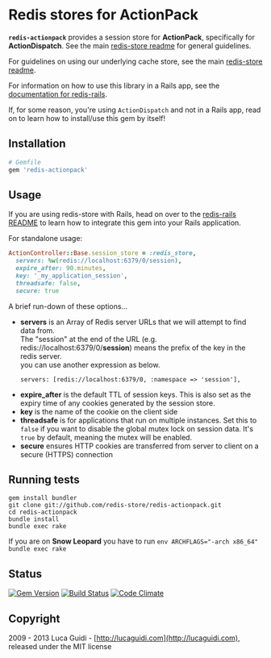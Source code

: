 # Redis stores for ActionPack

__`redis-actionpack`__ provides a session store for __ActionPack__, specifically for __ActionDispatch__. See the main [redis-store readme](https://github.com/redis-store/redis-store) for general guidelines.

For guidelines on using our underlying cache store, see the main [redis-store readme](https://github.com/redis-store/redis-store).

For information on how to use this library in a Rails app, see the [documentation for redis-rails](https://github.com/redis-store/redis-rails).

If, for some reason, you're using `ActionDispatch` and not in a Rails app, read on to learn how to install/use this gem by itself!

## Installation

```ruby
# Gemfile
gem 'redis-actionpack'
```

## Usage

If you are using redis-store with Rails, head on over to the
[redis-rails README](https://github.com/redis-store/redis-rails#session-storage) to
learn how to integrate this gem into your Rails application.

For standalone usage:

```ruby
ActionController::Base.session_store = :redis_store,
  servers: %w(redis://localhost:6379/0/session),
  expire_after: 90.minutes,
  key: '_my_application_session',
  threadsafe: false,
  secure: true
```

A brief run-down of these options...

- **servers** is an Array of Redis server URLs that we will attempt to find data from.  
  The "session" at the end of the URL (e.g. redis://localhost:6379/0/**session**) means the prefix of the key in the redis server.  
  you can use another expression as below.  
  ```
  servers: [redis://localhost:6379/0, :namespace => 'session'],
  ```
- **expire_after** is the default TTL of session keys. This is also set
  as the expiry time of any cookies generated by the session store.
- **key** is the name of the cookie on the client side
- **threadsafe** is for applications that run on multiple instances. Set
  this to `false` if you want to disable the global mutex lock on
  session data. It's `true` by default, meaning the mutex will be
  enabled.
- **secure** ensures HTTP cookies are transferred from server to client
  on a secure (HTTPS) connection

## Running tests

```shell
gem install bundler
git clone git://github.com/redis-store/redis-actionpack.git
cd redis-actionpack
bundle install
bundle exec rake
```

If you are on **Snow Leopard** you have to run `env ARCHFLAGS="-arch x86_64" bundle exec rake`

## Status

[![Gem Version](https://badge.fury.io/rb/redis-actionpack.svg)](http://badge.fury.io/rb/redis-actionpack)
[![Build Status](https://secure.travis-ci.org/redis-store/redis-actionpack.svg?branch=master)](http://travis-ci.org/redis-store/redis-actionpack?branch=master)
[![Code Climate](https://codeclimate.com/github/redis-store/redis-actionpack.svg)](https://codeclimate.com/github/redis-store/redis-actionpack)

## Copyright

2009 - 2013 Luca Guidi - [http://lucaguidi.com](http://lucaguidi.com), released under the MIT license
